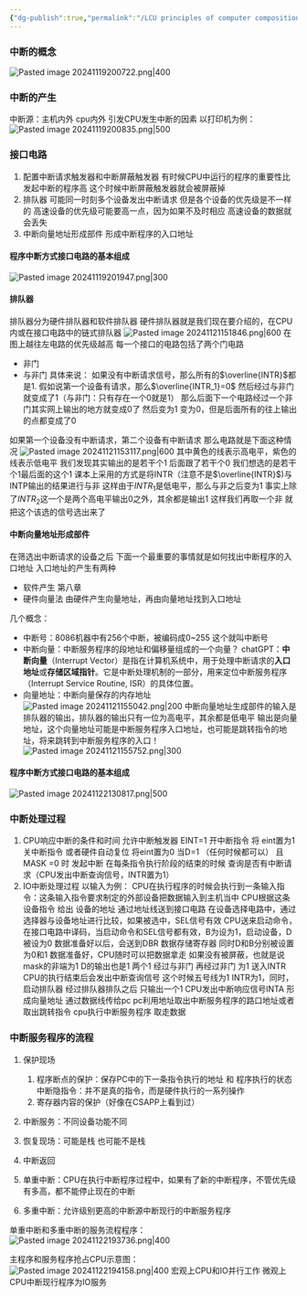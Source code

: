 ```yaml
---
{"dg-publish":true,"permalink":"/LCU principles of computer composition/程序中断方式/","dgPassFrontmatter":true,"noteIcon":"","created":"2024-11-19T19:15:19.354+08:00","updated":"2025-03-30T15:06:47.917+08:00"}
---
```



### 中断的概念
![Pasted image 20241119200722.png|400](/img/user/accessory/Pasted%20image%2020241119200722.png)
### 中断的产生
中断源：主机内外 cpu内外 引发CPU发生中断的因素
以打印机为例：
![Pasted image 20241119200835.png|500](/img/user/accessory/Pasted%20image%2020241119200835.png)
### 接口电路
1. 配置中断请求触发器和中断屏蔽触发器
	有时候CPU中运行的程序的重要性比发起中断的程序高 这个时候中断屏蔽触发器就会被屏蔽掉
2. 排队器
	可能同一时刻多个设备发出中断请求 但是各个设备的优先级是不一样的
	高速设备的优先级可能要高一点，因为如果不及时相应 高速设备的数据就会丢失
3. 中断向量地址形成部件
	形成中断程序的入口地址

#### 程序中断方式接口电路的基本组成
![Pasted image 20241119201947.png|300](/img/user/accessory/Pasted%20image%2020241119201947.png)

#### 排队器
排队器分为硬件排队器和软件排队器
硬件排队器就是我们现在要介绍的，在CPU内或在接口电路中的链式排队器
![Pasted image 20241121151846.png|600](/img/user/accessory/Pasted%20image%2020241121151846.png)
在图上越往左电路的优先级越高
每一个接口的电路包括了两个门电路
- 非门
- 与非门
具体来说：
	如果没有中断请求信号，那么所有的$\overline{INTR}$都是1.
	假如说第一个设备有请求，那么$\overline{INTR_1}=0$
	然后经过与非门就变成了1（与非门：只有存在一个0就是1）
	那么后面下一个电路经过一个非门其实网上输出的地方就变成0了 然后变为1 变为0，但是后面所有的往上输出的点都变成了0

如果第一个设备没有中断请求，第二个设备有中断请求
那么电路就是下面这种情况
![Pasted image 20241121153117.png|600](/img/user/accessory/Pasted%20image%2020241121153117.png)
其中黄色的线表示高电平，紫色的线表示低电平
我们发现其实输出的是若干个1 后面跟了若干个0
我们想选的是若干个1最后面的这个1
	课本上采用的方式是将INTR（注意不是$\overline{INTR}$)与INTP输出的结果进行与非
	这样由于$INTR_1$是低电平，那么与非之后变为1
	事实上除了$INTR_2$这一个是两个高电平输出0之外，其余都是输出1
这样我们再取一个非 就把这个该选的信号选出来了

#### 中断向量地址形成部件
在筛选出中断请求的设备之后  下面一个最重要的事情就是如何找出中断程序的入口地址
入口地址的产生有两种
- 软件产生   第八章
- 硬件向量法 
	由硬件产生向量地址，再由向量地址找到入口地址

几个概念：
- 中断号：8086机器中有256个中断，被编码成0~255 这个就叫中断号
- 中断向量：中断服务程序的段地址和偏移量组成的一个向量？
	chatGPT：**中断向量**（Interrupt Vector）是指在计算机系统中，用于处理中断请求的**入口地址**或**存储区域指针**。它是中断处理机制的一部分，用来定位中断服务程序（Interrupt Service Routine, ISR）的具体位置。
- 向量地址：中断向量保存的内存地址
![Pasted image 20241121155042.png|200](/img/user/accessory/Pasted%20image%2020241121155042.png)
中断向量地址生成部件的输入是排队器的输出，排队器的输出只有一位为高电平，其余都是低电平
输出是向量地址，这个向量地址可能是中断服务程序入口地址，也可能是跳转指令的地址，将来跳转到中断服务程序的入口！
![Pasted image 20241121155752.png|300](/img/user/accessory/Pasted%20image%2020241121155752.png)
#### 程序中断方式接口电路的基本组成
![Pasted image 20241122130817.png|500](/img/user/accessory/Pasted%20image%2020241122130817.png)

### 中断处理过程
1. CPU响应中断的条件和时间
	允许中断触发器 EINT=1
	开中断指令 将 eint置为1
	关中断指令 或者硬件自动复位 将eint置为0
	当D=1 （任何时候都可以） 且MASK =0 时 发起中断
	在每条指令执行阶段的结束的时候 查询是否有中断请求（CPU发出中断查询信号，INTR置为1）
2. IO中断处理过程
	以输入为例：
	CPU在执行程序的时候会执行到一条输入指令：这条输入指令要求制定的外部设备把数据输入到主机当中
	CPU根据这条设备指令 给出 设备的地址
	通过地址线送到接口电路
	在设备选择电路中，通过选择器与设备地址进行比较，如果被选中，SEL信号有效
	CPU送来启动命令，在接口电路中译码，当启动命令和SEL信号都有效，B为设为1，启动设备，D被设为0
	数据准备好以后，会送到DBR 数据存储寄存器  同时D和B分别被设置为0和1
	数据准备好，CPU随时可以把数据拿走
	如果没有被屏蔽，也就是说mask的非端为1  D的输出也是1
	两个1 经过与非门 再经过非门 为1 送入INTR
	CPU的执行结束后会发出中断查询信号 这个时候五号线为1
	INTR为1，同时，启动排队器
	经过排队器排队之后 只输出一个1
	CPU发出中断响应信号INTA
	形成向量地址  通过数据线传给pc
	pc利用地址取出中断服务程序的路口地址或者取出跳转指令
	cpu执行中断服务程序  取走数据

### 中断服务程序的流程
1. 保护现场
	1. 程序断点的保护：保存PC中的下一条指令执行的地址  和  程序执行的状态
		中断隐指令：并不是真的指令，而是硬件执行的一系列操作
	2. 寄存器内容的保护（好像在CSAPP上看到过）
2. 中断服务：不同设备功能不同
3. 恢复现场：可能是栈  也可能不是栈
4. 中断返回

1. 单重中断：CPU在执行中断程序过程中，如果有了新的中断程序，不管优先级有多高，都不能停止现在的中断
2. 多重中断：允许级别更高的中断源中断现行的中断服务程序

单重中断和多重中断的服务流程程序：
![Pasted image 20241122193736.png|400](/img/user/accessory/Pasted%20image%2020241122193736.png)

主程序和服务程序抢占CPU示意图：
![Pasted image 20241122194158.png|400](/img/user/accessory/Pasted%20image%2020241122194158.png)
宏观上CPU和IO并行工作
微观上CPU中断现行程序为IO服务

